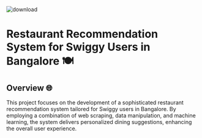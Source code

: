 ![download](https://github.com/Madhugupta95/Swiggy_Recommendation_Models/assets/117964914/b62efdc2-20df-4d37-998d-bb5a41d97949)
# Restaurant Recommendation System for Swiggy Users in Bangalore 🍽️

## Overview 🌐

This project focuses on the development of a sophisticated restaurant recommendation system tailored for Swiggy users in Bangalore. By employing a combination of web scraping, data manipulation, and machine learning, the system delivers personalized dining suggestions, enhancing the overall user experience.
